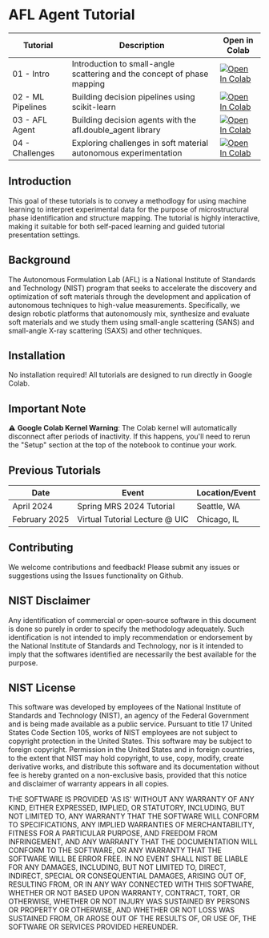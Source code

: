 # AFL Agent Tutorial

| Tutorial | Description | Open in Colab |
|----------|-------------|----------------|
| 01 - Intro | Introduction to small-angle scattering and the concept of phase mapping | [![Open In Colab](https://colab.research.google.com/assets/colab-badge.svg)](https://colab.research.google.com/github/YOUR_GITHUB_USERNAME/afl_agent_tutorial/blob/main/01-concepts.ipynb) |
| 02 - ML Pipelines | Building decision pipelines using scikit-learn | [![Open In Colab](https://colab.research.google.com/assets/colab-badge.svg)](https://colab.research.google.com/github/YOUR_GITHUB_USERNAME/afl_agent_tutorial/blob/main/01-concepts.ipynb) |
| 03 - AFL Agent | Building decision agents with the afl.double_agent library | [![Open In Colab](https://colab.research.google.com/assets/colab-badge.svg)](https://colab.research.google.com/github/YOUR_GITHUB_USERNAME/afl_agent_tutorial/blob/main/03-afl-agent.ipynb) |
| 04 - Challenges | Exploring challenges in soft material autonomous experimentation | [![Open In Colab](https://colab.research.google.com/assets/colab-badge.svg)](https://colab.research.google.com/github/YOUR_GITHUB_USERNAME/afl_agent_tutorial/blob/main/02-challenges.ipynb) |

## Introduction

This goal of these tutorials is to convey a methodlogy for using machine learning to interpret experimental data for the purpose of microstructural phase identification and structure mapping. The tutorial is highly interactive, making it suitable for both self-paced learning and guided tutorial presentation settings.

## Background

The Autonomous Formulation Lab (AFL) is a National Institute of Standards and Technology (NIST) program that seeks to accelerate the discovery and optimization of soft materials through the development and application of autonomous techniques to high-value measurements. Specifically, we design robotic platforms that autonomously mix, synthesize and evaluate soft materials and we study them using small-angle scattering (SANS) and small-angle X-ray scattering (SAXS) and other techniques.

## Installation

No installation required! All tutorials are designed to run directly in Google Colab.

## Important Note

⚠️ **Google Colab Kernel Warning**: The Colab kernel will automatically disconnect after periods of inactivity. If this happens, you'll need to rerun the "Setup" section at the top of the notebook to continue your work.


## Previous Tutorials

| Date | Event | Location/Event |
|------|--------|-----------|
| April 2024 | Spring MRS 2024 Tutorial | Seattle, WA |
| February 2025 | Virtual Tutorial Lecture @ UIC| Chicago, IL |

## Contributing

We welcome contributions and feedback! Please submit any issues or suggestions using the Issues functionality on Github. 


## NIST Disclaimer

Any identification of commercial or open-source software in this document is
done so purely in order to specify the methodology adequately. Such
identification is not intended to imply recommendation or endorsement by the
National Institute of Standards and Technology, nor is it intended to imply
that the softwares identified are necessarily the best available for the
purpose.

## NIST License
This software was developed by employees of the National Institute of Standards
and Technology (NIST), an agency of the Federal Government and is being made
available as a public service. Pursuant to title 17 United States Code Section
105, works of NIST employees are not subject to copyright protection in the
United States.  This software may be subject to foreign copyright.  Permission
in the United States and in foreign countries, to the extent that NIST may hold
copyright, to use, copy, modify, create derivative works, and distribute this
software and its documentation without fee is hereby granted on a non-exclusive
basis, provided that this notice and disclaimer of warranty appears in all
copies. 

THE SOFTWARE IS PROVIDED 'AS IS' WITHOUT ANY WARRANTY OF ANY KIND, EITHER
EXPRESSED, IMPLIED, OR STATUTORY, INCLUDING, BUT NOT LIMITED TO, ANY WARRANTY
THAT THE SOFTWARE WILL CONFORM TO SPECIFICATIONS, ANY IMPLIED WARRANTIES OF
MERCHANTABILITY, FITNESS FOR A PARTICULAR PURPOSE, AND FREEDOM FROM
INFRINGEMENT, AND ANY WARRANTY THAT THE DOCUMENTATION WILL CONFORM TO THE
SOFTWARE, OR ANY WARRANTY THAT THE SOFTWARE WILL BE ERROR FREE.  IN NO EVENT
SHALL NIST BE LIABLE FOR ANY DAMAGES, INCLUDING, BUT NOT LIMITED TO, DIRECT,
INDIRECT, SPECIAL OR CONSEQUENTIAL DAMAGES, ARISING OUT OF, RESULTING FROM, OR
IN ANY WAY CONNECTED WITH THIS SOFTWARE, WHETHER OR NOT BASED UPON WARRANTY,
CONTRACT, TORT, OR OTHERWISE, WHETHER OR NOT INJURY WAS SUSTAINED BY PERSONS OR
PROPERTY OR OTHERWISE, AND WHETHER OR NOT LOSS WAS SUSTAINED FROM, OR AROSE OUT
OF THE RESULTS OF, OR USE OF, THE SOFTWARE OR SERVICES PROVIDED HEREUNDER.